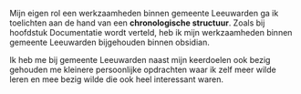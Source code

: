Mijn eigen rol een werkzaamheden binnen gemeente Leeuwarden ga ik toelichten aan de hand van een **chronologische structuur**. Zoals bij hoofdstuk Documentatie wordt verteld, heb ik mijn werkzaamheden binnen gemeente Leeuwarden bijgehouden binnen obsidian.

Ik heb me bij gemeente Leeuwarden naast mijn keerdoelen ook bezig gehouden me kleinere persoonlijke opdrachten waar ik zelf meer wilde leren en mee bezig wilde die ook heel interessant waren.
